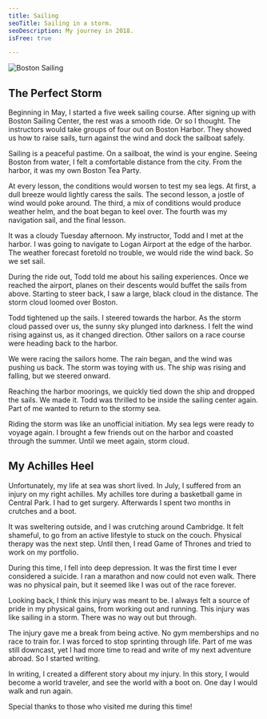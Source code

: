 ```yaml
---
title: Sailing
seoTitle: Sailing in a storm.
seoDescription: My journey in 2018.
isFree: true

---
```


![Boston Sailing](https://raw.github.com/maelstroms38/journey-2018/master/assets/sailing.jpg?raw=true "Boston Sailing")

## The Perfect Storm

Beginning in May, I started a five week sailing course. After signing up with Boston Sailing Center, the rest was a smooth ride. Or so I thought. The instructors would take groups of four out on Boston Harbor. They showed us how to raise sails, turn against the wind and dock the sailboat safely.

Sailing is a peaceful pastime. On a sailboat, the wind is your engine. Seeing Boston from water, I felt a comfortable distance from the city. From the harbor, it was my own Boston Tea Party. 

At every lesson, the conditions would worsen to test my sea legs. At first, a dull breeze would lightly caress the sails. The second lesson, a jostle of wind would poke around. The third, a mix of conditions would produce weather helm, and the boat began to keel over. The fourth was my navigation sail, and the final lesson.

It was a cloudy Tuesday afternoon. My instructor, Todd and I met at the harbor. I was going to navigate to Logan Airport at the edge of the harbor. The weather forecast foretold no trouble, we would ride the wind back. So we set sail.

During the ride out, Todd told me about his sailing experiences. Once we reached the airport, planes on their descents would buffet the sails from above. Starting to steer back, I saw a large, black cloud in the distance. The storm cloud loomed over Boston.

Todd tightened up the sails. I steered towards the harbor. As the storm cloud passed over us, the sunny sky plunged into darkness. I felt the wind rising against us, as it changed direction. Other sailors on a race course were heading back to the harbor. 

We were racing the sailors home. The rain began, and the wind was pushing us back. The storm was toying with us. The ship was rising and falling, but we steered onward. 

Reaching the harbor moorings, we quickly tied down the ship and dropped the sails. We made it. Todd was thrilled to be inside the sailing center again. Part of me wanted to return to the stormy sea.

Riding the storm was like an unofficial initiation. My sea legs were ready to voyage again. I brought a few friends out on the harbor and coasted through the summer. Until we meet again, storm cloud.

## My Achilles Heel

Unfortunately, my life at sea was short lived. In July, I suffered from an injury on my right achilles. My achilles tore during a basketball game in Central Park. I had to get surgery. Afterwards I spent two months in crutches and a boot. 

It was sweltering outside, and I was crutching around Cambridge. It felt shameful, to go from an active lifestyle to stuck on the couch. Physical therapy was the next step. Until then, I read Game of Thrones and tried to work on my portfolio. 

During this time, I fell into deep depression. It was the first time I ever considered a suicide. I ran a marathon and now could not even walk. There was no physical pain, but it seemed like I was out of the  race forever.

Looking back, I think this injury was meant to be. I always felt a source of pride in my physical gains, from working out and running. This injury was like sailing in a storm. There was no way out but through. 

The injury gave me a break from being active. No gym memberships and no race to train for. I was forced to stop sprinting through life. Part of me was still downcast, yet I had more time to read and write of my next adventure abroad. So I started writing.  

In writing, I created a different story about my injury. In this story, I would become a world traveler, and see the world with a boot on. One day I would walk and run again.

Special thanks to those who visited me during this time!